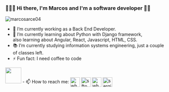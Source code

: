 ### 👨🏻‍💻 Hi there, I'm Marcos and I'm a software developer 🤙🏼
<p align="left"> <img src="https://komarev.com/ghpvc/?username=marcosarce04" alt="marcosarce04" /> </p>

- 🔭 I’m currently working as a Back End Developer.
- 🌱 I’m currently learning about Python with Django framework,  
also learning about Angular, React, Javascript, HTML, CSS.
- 📚 I’m currently studying information systems engineering, just a couple of classes left.
- ⚡ Fun fact: I need coffee to code
<img src="https://giphy.com/gifs/coffee-mug-bestest-10asTFilhbvOdW" width="50px"> 
- 📫 How to reach me:  
<a href="mailto:marcosarce04@gmail.com" target="blank"><img align="center" src="https://cdn.jsdelivr.net/npm/simple-icons@3.0.1/icons/gmail.svg" alt="whatsapp" height="30" width="30" /></a>
<a href="www.linkedin.com/in/marcos-arce" target="blank"><img align="center" src="https://cdn.jsdelivr.net/npm/simple-icons@3.0.1/icons/linkedin.svg" alt="sftom" height="30" width="30" /></a>
<a href="https://api.whatsapp.com/send?phone=5493547634499&text=Hola!" target="blank"><img align="center" src="https://cdn.jsdelivr.net/npm/simple-icons@3.0.1/icons/whatsapp.svg" alt="whatsapp" height="30" width="30" /></a>
<a href="https://www.instagram.com/marcos.arce/" target="blank"><img align="center" src="https://cdn.jsdelivr.net/npm/simple-icons@3.0.1/icons/instagram.svg" alt="sergio.mendonca.pro" height="30" width="30" /></a>
